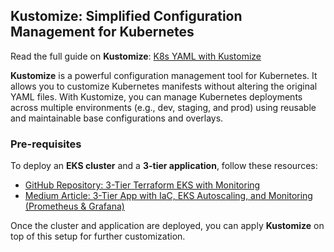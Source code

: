 ## Kustomize: Simplified Configuration Management for Kubernetes
Read the full guide on **Kustomize**: [K8s YAML with Kustomize](https://medium.com/@suni.ramdas/k8s-yaml-with-kustomize-034f8f6574bf)

**Kustomize** is a powerful configuration management tool for Kubernetes. It allows you to customize Kubernetes manifests without altering the original YAML files. With Kustomize, you can manage Kubernetes deployments across multiple environments (e.g., dev, staging, and prod) using reusable and maintainable base configurations and overlays.

### Pre-requisites

To deploy an **EKS cluster** and a **3-tier application**, follow these resources:

- [GitHub Repository: 3-Tier Terraform EKS with Monitoring](https://github.com/sunitharamdas/3-Tier-Terraform-EKS-with-monitoring)
- [Medium Article: 3-Tier App with IaC, EKS Autoscaling, and Monitoring (Prometheus & Grafana)](https://medium.com/@suni.ramdas/3-tier-app-with-iac-eks-autoscaling-and-monitoring-prometheus-grafana-5f5b16fb7647)

Once the cluster and application are deployed, you can apply **Kustomize** on top of this setup for further customization.